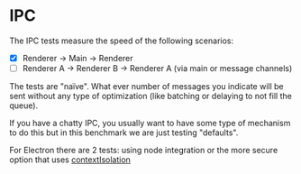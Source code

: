 # IPC

The IPC tests measure the speed of the following scenarios:

- [x] Renderer -> Main -> Renderer
- [ ] Renderer A -> Renderer B -> Renderer A (via main or message channels)

The tests are "naïve". What ever number of messages you indicate will be sent
without any type of optimization (like batching or delaying to not fill the queue).

If you have a chatty IPC, you usually want to have some type of mechanism to
do this but in this benchmark we are just testing "defaults".

For Electron there are 2 tests: using node integration or the more secure option that
uses [contextIsolation](https://www.electronjs.org/docs/latest/security/context-isolation/)